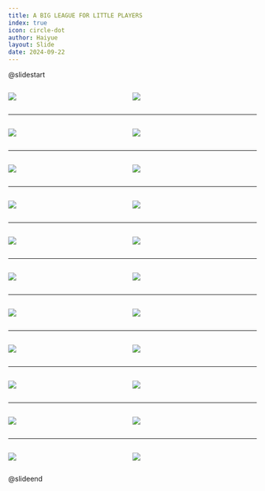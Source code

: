 ```yaml
---
title: A BIG LEAGUE FOR LITTLE PLAYERS
index: true
icon: circle-dot
author: Haiyue
layout: Slide
date: 2024-09-22
---
```

 
@slidestart

<div style="display:flex">
<div style="flex:1">

![](https://raw.githubusercontent.com/yclord/reading/refs/heads/master/english/Level-S/A%20BIG%20LEAGUE%20FOR%20LITTLE%20PLAYERS/001.webp)
</div>
<div style="flex:1">

![](https://raw.githubusercontent.com/yclord/reading/refs/heads/master/english/Level-S/A%20BIG%20LEAGUE%20FOR%20LITTLE%20PLAYERS/002.webp)
</div>
</div>

---

<div style="display:flex">
<div style="flex:1">

![](https://raw.githubusercontent.com/yclord/reading/refs/heads/master/english/Level-S/A%20BIG%20LEAGUE%20FOR%20LITTLE%20PLAYERS/003.webp)
</div>
<div style="flex:1">

![](https://raw.githubusercontent.com/yclord/reading/refs/heads/master/english/Level-S/A%20BIG%20LEAGUE%20FOR%20LITTLE%20PLAYERS/004.webp)
</div>
</div>

---

<div style="display:flex">
<div style="flex:1">

![](https://raw.githubusercontent.com/yclord/reading/refs/heads/master/english/Level-S/A%20BIG%20LEAGUE%20FOR%20LITTLE%20PLAYERS/005.webp)
</div>
<div style="flex:1">

![](https://raw.githubusercontent.com/yclord/reading/refs/heads/master/english/Level-S/A%20BIG%20LEAGUE%20FOR%20LITTLE%20PLAYERS/006.webp)
</div>
</div>

---

<div style="display:flex">
<div style="flex:1">

![](https://raw.githubusercontent.com/yclord/reading/refs/heads/master/english/Level-S/A%20BIG%20LEAGUE%20FOR%20LITTLE%20PLAYERS/007.webp)
</div>
<div style="flex:1">

![](https://raw.githubusercontent.com/yclord/reading/refs/heads/master/english/Level-S/A%20BIG%20LEAGUE%20FOR%20LITTLE%20PLAYERS/008.webp)
</div>
</div>

---

<div style="display:flex">
<div style="flex:1">

![](https://raw.githubusercontent.com/yclord/reading/refs/heads/master/english/Level-S/A%20BIG%20LEAGUE%20FOR%20LITTLE%20PLAYERS/009.webp)
</div>
<div style="flex:1">

![](https://raw.githubusercontent.com/yclord/reading/refs/heads/master/english/Level-S/A%20BIG%20LEAGUE%20FOR%20LITTLE%20PLAYERS/010.webp)
</div>
</div>

---

<div style="display:flex">
<div style="flex:1">

![](https://raw.githubusercontent.com/yclord/reading/refs/heads/master/english/Level-S/A%20BIG%20LEAGUE%20FOR%20LITTLE%20PLAYERS/011.webp)
</div>
<div style="flex:1">

![](https://raw.githubusercontent.com/yclord/reading/refs/heads/master/english/Level-S/A%20BIG%20LEAGUE%20FOR%20LITTLE%20PLAYERS/012.webp)
</div>
</div>

---

<div style="display:flex">
<div style="flex:1">

![](https://raw.githubusercontent.com/yclord/reading/refs/heads/master/english/Level-S/A%20BIG%20LEAGUE%20FOR%20LITTLE%20PLAYERS/013.webp)
</div>
<div style="flex:1">

![](https://raw.githubusercontent.com/yclord/reading/refs/heads/master/english/Level-S/A%20BIG%20LEAGUE%20FOR%20LITTLE%20PLAYERS/014.webp)
</div>
</div>

---

<div style="display:flex">
<div style="flex:1">

![](https://raw.githubusercontent.com/yclord/reading/refs/heads/master/english/Level-S/A%20BIG%20LEAGUE%20FOR%20LITTLE%20PLAYERS/015.webp)
</div>
<div style="flex:1">

![](https://raw.githubusercontent.com/yclord/reading/refs/heads/master/english/Level-S/A%20BIG%20LEAGUE%20FOR%20LITTLE%20PLAYERS/016.webp)
</div>
</div>

---

<div style="display:flex">
<div style="flex:1">

![](https://raw.githubusercontent.com/yclord/reading/refs/heads/master/english/Level-S/A%20BIG%20LEAGUE%20FOR%20LITTLE%20PLAYERS/017.webp)
</div>
<div style="flex:1">

![](https://raw.githubusercontent.com/yclord/reading/refs/heads/master/english/Level-S/A%20BIG%20LEAGUE%20FOR%20LITTLE%20PLAYERS/018.webp)
</div>
</div>

---

<div style="display:flex">
<div style="flex:1">

![](https://raw.githubusercontent.com/yclord/reading/refs/heads/master/english/Level-S/A%20BIG%20LEAGUE%20FOR%20LITTLE%20PLAYERS/019.webp)
</div>
<div style="flex:1">

![](https://raw.githubusercontent.com/yclord/reading/refs/heads/master/english/Level-S/A%20BIG%20LEAGUE%20FOR%20LITTLE%20PLAYERS/020.webp)
</div>
</div>

---

<div style="display:flex">
<div style="flex:1">

![](https://raw.githubusercontent.com/yclord/reading/refs/heads/master/english/Level-S/A%20BIG%20LEAGUE%20FOR%20LITTLE%20PLAYERS/021.webp)
</div>
<div style="flex:1">

![](https://raw.githubusercontent.com/yclord/reading/refs/heads/master/english/Level-S/A%20BIG%20LEAGUE%20FOR%20LITTLE%20PLAYERS/022.webp)
</div>
</div>

@slideend